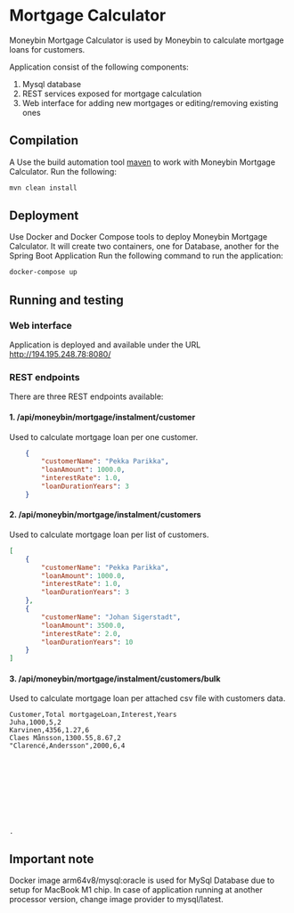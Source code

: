 # Mortgage Calculator

Moneybin Mortgage Calculator is used by Moneybin to calculate mortgage loans for customers.  

Application consist of the following components:
1. Mysql database
2. REST services exposed for mortgage calculation
3. Web interface for adding new mortgages or editing/removing existing ones

## Compilation
А
Use the build automation tool [maven](https://maven.apache.org/) to work with Moneybin Mortgage Calculator.
Run the following:
```bash
mvn clean install
```

## Deployment

Use Docker and Docker Compose tools to deploy Moneybin Mortgage Calculator. It will create two containers, one for Database, another for the Spring Boot Application
Run the following command to run the application:
```bash
docker-compose up
```

## Running and testing

### Web interface
Application is deployed and available under the URL http://194.195.248.78:8080/

### REST endpoints
There are three REST endpoints available:
#### 1. /api/moneybin/mortgage/instalment/customer
   Used to calculate mortgage loan per one customer.
```json
    {
        "customerName": "Pekka Parikka",
        "loanAmount": 1000.0,
        "interestRate": 1.0,
        "loanDurationYears": 3
    }
```
#### 2. /api/moneybin/mortgage/instalment/customers
   Used to calculate mortgage loan per list of customers.
```json
[
    {
        "customerName": "Pekka Parikka",
        "loanAmount": 1000.0,
        "interestRate": 1.0,
        "loanDurationYears": 3
    },
    {
        "customerName": "Johan Sigerstadt",
        "loanAmount": 3500.0,
        "interestRate": 2.0,
        "loanDurationYears": 10
    }
]
```
#### 3. /api/moneybin/mortgage/instalment/customers/bulk
   Used to calculate mortgage loan per attached csv file with customers data. 
   ```csv
Customer,Total mortgageLoan,Interest,Years
Juha,1000,5,2
Karvinen,4356,1.27,6
Claes Månsson,1300.55,8.67,2
"Clarencé,Andersson",2000,6,4










.
```
   


## Important note

Docker image arm64v8/mysql:oracle is used for MySql Database due to setup for MacBook M1 chip. In case of application running at another processor version, change image provider to mysql/latest.
